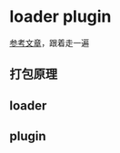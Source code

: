 # loader plugin

[参考文章](https://juejin.im/post/5eae43f85188256d841a3b8b)，跟着走一遍

## 打包原理

## loader

## plugin